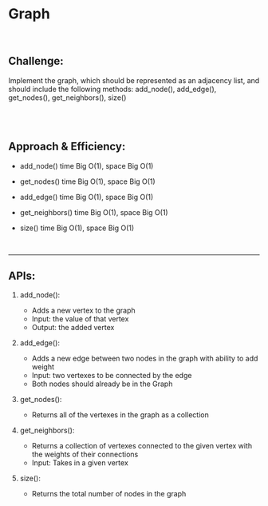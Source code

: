 # Graph

<br>

## Challenge:

Implement the graph, which should be represented as an adjacency list, and should include the following methods: add_node(), add_edge(), get_nodes(), get_neighbors(), size()

<br>
<br>

## Approach & Efficiency:

* add_node() time Big O(1), space Big O(1)

* get_nodes() time Big O(1), space Big O(1)

* add_edge() time Big O(1), space Big O(1)

* get_neighbors() time Big O(1), space Big O(1)

* size() time Big O(1), space Big O(1)

<br>
<hr>

## APIs:

1. add_node():

    * Adds a new vertex to the graph
    * Input: the value of that vertex
    * Output: the added vertex

2. add_edge():

    * Adds a new edge between two nodes in the graph with ability to add weight
    * Input: two vertexes to be connected by the edge
    * Both nodes should already be in the Graph

3. get_nodes():

    * Returns all of the vertexes in the graph as a collection

4. get_neighbors():

    * Returns a collection of vertexes connected to the given vertex with the weights of their connections
    * Input: Takes in a given vertex

5. size():

    * Returns the total number of nodes in the graph